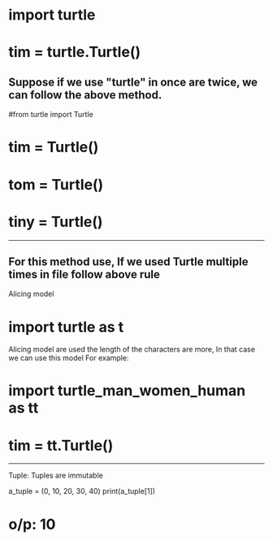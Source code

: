 # import turtle
# tim = turtle.Turtle()
Suppose if we use "turtle" in once are twice, we can follow the above method.
------------------------------------------------------------------------------
#from turtle import Turtle
# tim = Turtle()
# tom = Turtle()
# tiny = Turtle()
------------------------------------------------------------------------------
For this method use, If we used Turtle multiple times in file follow above rule
------------------------------------------------------------------------------

Alicing model
 # import turtle as t
Alicing model are used the length of the characters are more, In that case we can use this model
For example:
 # import turtle_man_women_human as tt
# tim = tt.Turtle()
------------------------------------------------------------------------------

Tuple:
Tuples are immutable 

a_tuple = (0, 10, 20, 30, 40)
print(a_tuple[1]) 
# o/p: 10